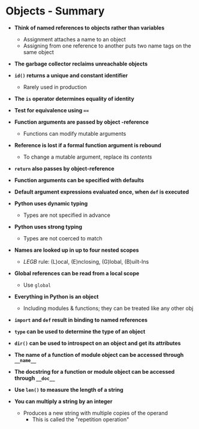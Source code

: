 Objects - Summary
=================

- **Think of named references to objects rather than variables**
  - Assignment attaches a name to an object
  - Assigning from one reference to another puts two name tags on the same object
- **The garbage collector reclaims unreachable objects**
- **`id()` returns a unique and constant identifier**
  - Rarely used in production
- **The `is` operator determines equality of identity**
- **Test for equivalence using `==`**
- **Function arguments are passed by object -reference**
  - Functions can modify mutable arguments
- **Reference is lost if a formal function argument is rebound**
  - To change a mutable argument, replace its _contents_
- **`return` also passes by object-reference**

- **Function arguments can be specified with defaults**
- **Default argument expressions evaluated once, when `def` is executed**
- **Python uses dynamic typing**
  - Types are not specified in advance
- **Python uses strong typing**
  - Types are not coerced to match
- **Names are looked up in up to four nested scopes**
  - _LEGB_ rule: (L)ocal, (E)nclosing, (G)lobal, (B)uilt-Ins
- **Global references can be read from a local scope**
  - Use `global`

- **Everything in Python is an object**
  - Including modules & functions; they can be treated like any other obj
- **`import` and `def` result in binding to named references**
- **`type` can be used to determine the type of an object**
- **`dir()` can be used to introspect on an object and get its attributes**
- **The name of a function of module object can be accessed through `__name__`**
- **The docstring for a function or module object can be accessed through `__doc__`**

- **Use `len()` to measure the length of a string**
- **You can multiply a string by an integer**
  - Produces a new string with multiple copies of the operand
    - This is called the "repetition operation"
